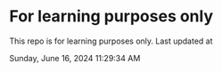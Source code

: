 # For learning purposes only
This repo is for learning purposes only.
Last updated at

Sunday, June 16, 2024 11:29:34 AM

